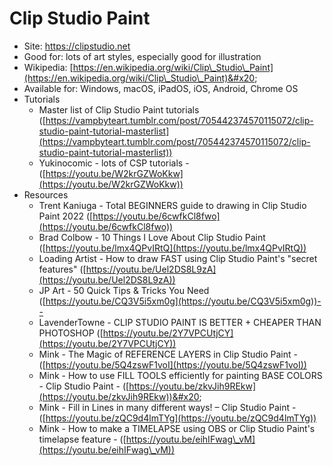 # Clip Studio Paint

* Site: https://clipstudio.net  &#x20;
* Good for: lots of art styles, especially good for illustration
* Wikipedia: [https://en.wikipedia.org/wiki/Clip\_Studio\_Paint](https://en.wikipedia.org/wiki/Clip\_Studio\_Paint)&#x20;
* Available for: Windows, macOS, iPadOS, iOS, Android, Chrome OS
* Tutorials
  * Master list of Clip Studio Paint tutorials ([https://vampbyteart.tumblr.com/post/705442374570115072/clip-studio-paint-tutorial-masterlist](https://vampbyteart.tumblr.com/post/705442374570115072/clip-studio-paint-tutorial-masterlist))
  * Yukinocomic - lots of CSP tutorials - ([https://youtu.be/W2krGZWoKkw](https://youtu.be/W2krGZWoKkw))
* Resources
  * Trent Kaniuga - Total BEGINNERS guide to drawing in Clip Studio Paint 2022 ([https://youtu.be/6cwfkCl8fwo](https://youtu.be/6cwfkCl8fwo))
  * Brad Colbow - 10 Things I Love About Clip Studio Paint ([https://youtu.be/lmx4QPvIRtQ](https://youtu.be/lmx4QPvIRtQ))
  * Loading Artist - How to draw FAST using Clip Studio Paint's "secret features" ([https://youtu.be/Uel2DS8L9zA](https://youtu.be/Uel2DS8L9zA))
  * JP Art - 50 Quick Tips & Tricks You Need ([https://youtu.be/CQ3V5i5xm0g](https://youtu.be/CQ3V5i5xm0g))--
  * LavenderTowne - CLIP STUDIO PAINT IS BETTER + CHEAPER THAN PHOTOSHOP ([https://youtu.be/2Y7VPCUtjCY](https://youtu.be/2Y7VPCUtjCY))
  * Mink - The Magic of REFERENCE LAYERS in Clip Studio Paint - ([https://youtu.be/5Q4zswF1voI](https://youtu.be/5Q4zswF1voI))
  * Mink - How to use FILL TOOLS efficiently for painting BASE COLORS - Clip Studio Paint - ([https://youtu.be/zkvJih9REkw](https://youtu.be/zkvJih9REkw))&#x20;
  * Mink - Fill in Lines in many different ways! – Clip Studio Paint - ([https://youtu.be/zQC9d4lmTYg](https://youtu.be/zQC9d4lmTYg))
  * Mink - How to make a TIMELAPSE using OBS or Clip Studio Paint's timelapse feature - ([https://youtu.be/eihIFwag\_vM](https://youtu.be/eihIFwag\_vM))


